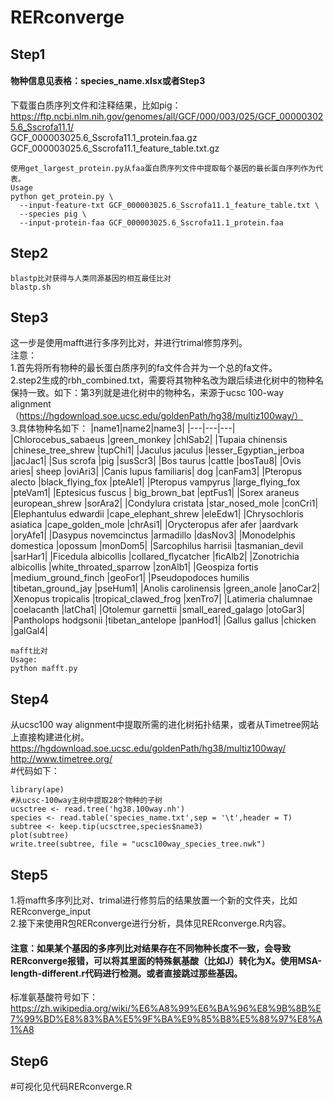 # RERconverge
## Step1 
#### 物种信息见表格：species_name.xlsx或者Step3  
下载蛋白质序列文件和注释结果，比如pig：https://ftp.ncbi.nlm.nih.gov/genomes/all/GCF/000/003/025/GCF_000003025.6_Sscrofa11.1/   
GCF_000003025.6_Sscrofa11.1_protein.faa.gz  
GCF_000003025.6_Sscrofa11.1_feature_table.txt.gz  

```
使用get_largest_protein.py从faa蛋白质序列文件中提取每个基因的最长蛋白序列作为代表。
Usage
python get_protein.py \
  --input-feature-txt GCF_000003025.6_Sscrofa11.1_feature_table.txt \
  --species pig \
  --input-protein-faa GCF_000003025.6_Sscrofa11.1_protein.faa
```
## Step2
```
blastp比对获得与人类同源基因的相互最佳比对
blastp.sh
```
## Step3
这一步是使用mafft进行多序列比对，并进行trimal修剪序列。  
注意：  
1.首先将所有物种的最长蛋白质序列的fa文件合并为一个总的fa文件。  
2.step2生成的rbh_combined.txt，需要将其物种名改为跟后续进化树中的物种名保持一致。如下：第3列就是进化树中的物种名，来源于ucsc 100-way alignment（https://hgdownload.soe.ucsc.edu/goldenPath/hg38/multiz100way/）  
3.具体物种名如下：
|name1|name2|name3|
|---|---|---|
|Chlorocebus_sabaeus	|green_monkey	|chlSab2|
|Tupaia chinensis 	|chinese_tree_shrew	|tupChi1|
|Jaculus jaculus	|lesser_Egyptian_jerboa	|jacJac1|
|Sus scrofa	|pig	|susScr3|
|Bos taurus	|cattle	|bosTau8|
|Ovis aries|	sheep	|oviAri3|
|Canis lupus familiaris|	dog	|canFam3|
|Pteropus alecto 	|black_flying_fox	|pteAle1|
|Pteropus vampyrus	|large_flying_fox	|pteVam1|
|Eptesicus fuscus |	big_brown_bat	|eptFus1|
|Sorex araneus	|european_shrew	|sorAra2|
|Condylura cristata	|star_nosed_mole	|conCri1|
|Elephantulus edwardii	|cape_elephant_shrew	|eleEdw1|
|Chrysochloris asiatica	|cape_golden_mole	|chrAsi1|
|Orycteropus afer afer	|aardvark	|oryAfe1|
|Dasypus novemcinctus	|armadillo	|dasNov3|
|Monodelphis domestica	|opossum	|monDom5|
|Sarcophilus harrisii	|tasmanian_devil	|sarHar1|
|Ficedula albicollis 	|collared_flycatcher	|ficAlb2|
|Zonotrichia albicollis	|white_throated_sparrow	|zonAlb1|
|Geospiza fortis	|medium_ground_finch	|geoFor1|
|Pseudopodoces humilis	|tibetan_ground_jay	|pseHum1|
|Anolis carolinensis	|green_anole	|anoCar2|
|Xenopus tropicalis	|tropical_clawed_frog	|xenTro7|
|Latimeria chalumnae	|coelacanth	|latCha1|
|Otolemur garnettii	|small_eared_galago	|otoGar3|
|Pantholops hodgsonii	|tibetan_antelope	|panHod1|
|Gallus gallus	|chicken	|galGal4|
```
mafft比对
Usage:
python mafft.py
```
## Step4
从ucsc100 way alignment中提取所需的进化树拓扑结果，或者从Timetree网站上直接构建进化树。
https://hgdownload.soe.ucsc.edu/goldenPath/hg38/multiz100way/  
http://www.timetree.org/  
#代码如下：  
```
library(ape)
#从ucsc-100way主树中提取28个物种的子树
ucsctree <- read.tree('hg38.100way.nh')
species <- read.table('species_name.txt',sep = '\t',header = T)
subtree <- keep.tip(ucsctree,species$name3)
plot(subtree)
write.tree(subtree, file = "ucsc100way_species_tree.nwk")
```
## Step5
1.将mafft多序列比对、trimal进行修剪后的结果放置一个新的文件夹，比如RERconverge_input  
2.接下来使用R包RERconverge进行分析，具体见RERconverge.R内容。
#### 注意：如果某个基因的多序列比对结果存在不同物种长度不一致，会导致RERconverge报错，可以将其里面的特殊氨基酸（比如J）转化为X。使用MSA-length-different.r代码进行检测。或者直接跳过那些基因。  
标准氨基酸符号如下：  
https://zh.wikipedia.org/wiki/%E6%A8%99%E6%BA%96%E8%9B%8B%E7%99%BD%E8%83%BA%E5%9F%BA%E9%85%B8%E5%88%97%E8%A1%A8

## Step6 
#可视化见代码RERconverge.R
